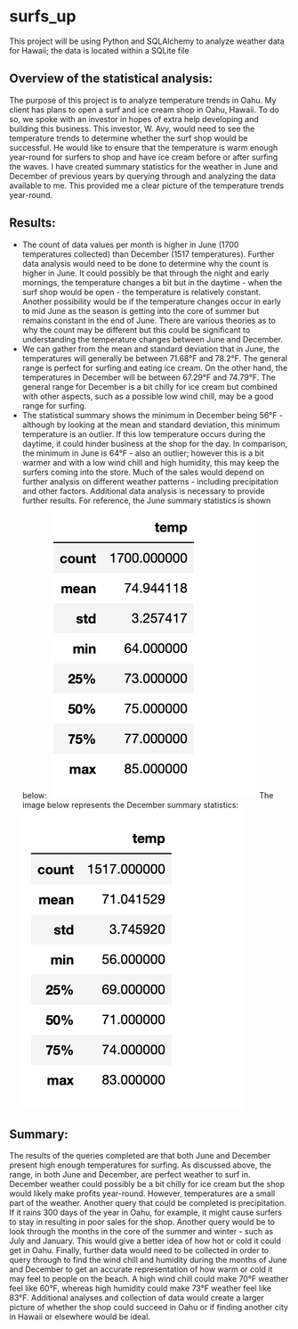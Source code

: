 # surfs_up
This project will be using Python and SQLAlchemy to analyze weather data for Hawaii; the data is located within a SQLite file
## Overview of the statistical analysis:
The purpose of this project is to analyze temperature trends in Oahu. My client has plans to open a surf and ice cream shop in Oahu, Hawaii. To do so, we spoke with an investor in hopes of extra help developing and building this business. This investor, W. Avy, would need to see the temperature trends to determine whether the surf shop would be successful. He would like to ensure that the temperature is warm enough year-round for surfers to shop and have ice cream before or after surfing the waves. I have created summary statistics for the weather in June and December of previous years by querying through and analyzing the data available to me. This provided me a clear picture of  the temperature trends year-round.
## Results:
* The count of data values per month is higher in June (1700 temperatures collected) than December (1517 temperatures). Further data analysis would need to be done to determine why the count is higher in June. It could possibly be that through the night and early mornings, the temperature changes a bit but in the daytime - when the surf shop would be open - the temperature is relatively constant. Another possibility would be if the temperature changes occur in early to mid June as the season is getting into the core of summer but remains constant in the end of June. There are various theories as to why the count may be different but this could be significant to understanding the temperature changes between June and December.
* We can gather from the mean and standard deviation that in June, the temperatures will generally be between 71.68°F and 78.2°F. The general range is perfect for surfing and eating ice cream. On the other hand, the temperatures in December will be between 67.29°F and 74.79°F. The general range for December is a bit chilly for ice cream but combined with other aspects, such as a possible low wind chill, may be a good range for surfing. 
* The statistical summary shows the minimum in December being 56°F - although by looking at the mean and standard deviation, this minimum temperature is an outlier.  If this low temperature occurs during the daytime, it could hinder business at the shop for the day. In comparison, the minimum in June is 64°F - also an outlier; however this is a bit warmer and with a low wind chill and high humidity, this may keep the surfers coming into the store. Much of the sales would depend on further analysis on different weather patterns - including precipitation and other factors. Additional data analysis is necessary to provide further results.
For reference, the June summary statistics is shown below:
![june_summary_stats](https://github.com/shireenkahlon/surfs_up/blob/main/june_summary_stats.png)
The image below represents the December summary statistics: 
![dec_summary_stats](https://github.com/shireenkahlon/surfs_up/blob/main/dec_summary_stats.png)
## Summary:
The results of the queries completed are that both June and December present high enough temperatures for surfing. As discussed above, the range, in both June and December, are perfect weather to surf in. December weather could possibly be a bit chilly for ice cream but the shop would likely make profits year-round. However, temperatures are a small part of the weather. Another query that could be completed is precipitation. If it rains 300 days of the year in Oahu, for example, it might cause surfers to stay in resulting in poor sales for the shop. Another query would be to look through the months in the core of the summer and winter - such as July and January. This would give a better idea of how hot or cold it could get in Oahu. Finally, further data would need to be collected in order to query through to find the wind chill and humidity during the months of June and December to get an accurate representation of how warm or cold it may feel to people on the beach. A high wind chill could make 70°F weather feel like 60°F, whereas high humidity could make 73°F weather feel like 83°F. Additional analyses and collection of data would create a larger picture of whether the shop could succeed in Oahu or if finding another city in Hawaii or elsewhere would be ideal.
